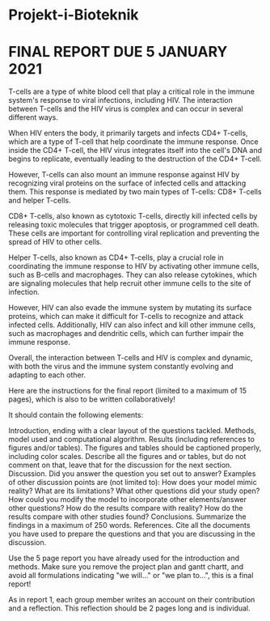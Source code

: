 # Projekt-i-Bioteknik
# FINAL REPORT DUE 5 JANUARY 2021


T-cells are a type of white blood cell that play a critical role in the immune system's response to viral infections, including HIV. The interaction between T-cells and the HIV virus is complex and can occur in several different ways.

When HIV enters the body, it primarily targets and infects CD4+ T-cells, which are a type of T-cell that help coordinate the immune response. Once inside the CD4+ T-cell, the HIV virus integrates itself into the cell's DNA and begins to replicate, eventually leading to the destruction of the CD4+ T-cell.

However, T-cells can also mount an immune response against HIV by recognizing viral proteins on the surface of infected cells and attacking them. This response is mediated by two main types of T-cells: CD8+ T-cells and helper T-cells.

CD8+ T-cells, also known as cytotoxic T-cells, directly kill infected cells by releasing toxic molecules that trigger apoptosis, or programmed cell death. These cells are important for controlling viral replication and preventing the spread of HIV to other cells.

Helper T-cells, also known as CD4+ T-cells, play a crucial role in coordinating the immune response to HIV by activating other immune cells, such as B-cells and macrophages. They can also release cytokines, which are signaling molecules that help recruit other immune cells to the site of infection.

However, HIV can also evade the immune system by mutating its surface proteins, which can make it difficult for T-cells to recognize and attack infected cells. Additionally, HIV can also infect and kill other immune cells, such as macrophages and dendritic cells, which can further impair the immune response.

Overall, the interaction between T-cells and HIV is complex and dynamic, with both the virus and the immune system constantly evolving and adapting to each other.

Here are the instructions for the final report (limited to a maximum of 15 pages), which is also to be written collaboratively!

It should contain the following elements:

Introduction, ending with a clear layout of the questions tackled.
Methods, model used and computational algorithm.
Results (including references to figures and/or tables). The figures and tables should be captioned properly, including color scales. Describe all the figures and or tables, but do not comment on that, leave that for the discussion for the next section.
Discussion. Did you answer the question you set out to answer? Examples of other discussion points are (not limited to): How does your model mimic reality? What are its limitations? What other questions did your study open? How could you modify the model to incorporate other elements/answer other questions? How do the results compare with reality? How do the results compare with other studies found?
Conclusions. Summarize the findings in a maximum of 250 words.
References. Cite all the documents you have used to prepare the questions and that you are discussing in the discussion.
 

Use the 5 page report you have already used for the introduction and methods. Make sure you remove the project plan and gantt chartt, and avoid all formulations indicating "we will..." or "we plan to...",  this is a final report!

As in report 1, each group member writes an account on their contribution and a reflection. This reflection should be 2 pages long and is individual.

